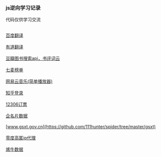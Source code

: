 ### js逆向学习记录
代码仅供学习交流

<br/>[百度翻译](https://github.com/111hunter/spider/tree/master/baidufanyi)</br>
<br/>[有道翻译](https://github.com/111hunter/spider/tree/master/youdao)</br>
<br/>[豆瓣图书搜索api，书评词云](https://github.com/111hunter/spider/tree/master/douban)</br>
<br/>[七麦榜单](https://github.com/111hunter/spider/tree/master/qimai)</br>
<br/>[网易云音乐(简单播放器)](https://github.com/111hunter/spider/tree/master/wyiyun)</br>
<br/>[知乎登录](https://github.com/111hunter/spider/tree/master/zhihu)</br>
<br/>[12306订票](https://github.com/111hunter/spider/tree/master/12306)</br>
<br/>[企名片数据](https://github.com/111hunter/spider/tree/master/qimingpian)</br>
<br/>[www.gsxt.gov.cn](https://github.com/111hunter/spider/tree/master/gsxt)</br>
<br/>[零度高匿ip代理](https://github.com/111hunter/spider/tree/master/nyloner)</br>
<br/>[烯牛数据](https://github.com/111hunter/spider/tree/master/xiniu)</br>
